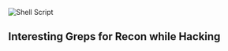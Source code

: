 ![Shell Script](https://img.shields.io/badge/shell_script-%23121011.svg?style=for-the-badge&logo=gnu-bash&logoColor=white)
## Interesting Greps for Recon while Hacking

